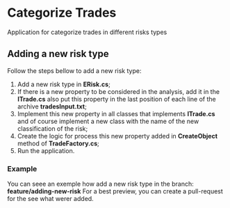 # Categorize Trades

Application for categorize trades in different risks types

## Adding a new risk type

Follow the steps bellow to add a new risk type:<br>

1. Add a new risk type in **ERisk.cs**;
2. If there is a new property to be considered in the analysis, add it in the **ITrade.cs** also put this property in the last position of each line of the archive **tradesInput.txt**;
3. Implement this new property in all classes that implements **ITrade.cs** and of course implement a new class with the name of the new classification of the risk;
4. Create the logic for process this new property added in **CreateObject** method of **TradeFactory.cs**; 
4. Run the application.

### Example
You can seee an exemple how add a new risk type in the branch: **feature/adding-new-risk**
For a best preview, you can create a pull-request for the see what werer added.
